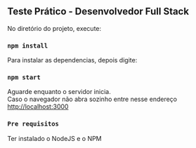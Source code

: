 ## Teste Prático - Desenvolvedor Full Stack

No diretório do projeto, execute:

### `npm install`

Para instalar as dependencias, depois digite:

### `npm start`

Aguarde enquanto o servidor inicia.<br>
Caso o navegador não abra sozinho entre nesse endereço [http://localhost:3000](http://localhost:3000)

### `Pre requisitos`

Ter instalado o NodeJS e o NPM